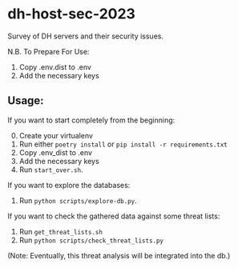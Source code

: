 # dh-host-sec-2023
Survey of DH servers and their security issues.

N.B. To Prepare For Use:

1. Copy .env.dist to .env
2. Add the necessary keys

## Usage:

If you want to start completely from the beginning:

0. Create your virtualenv
1. Run either `poetry install` or `pip install -r requirements.txt`
2. Copy .env_dist to .env
3. Add the necessary keys
4. Run `start_over.sh`.

If you want to explore the databases:

1. Run `python scripts/explore-db.py`.

If you want to check the gathered data against some threat lists:

1. Run `get_threat_lists.sh`
2. Run `python scripts/check_threat_lists.py`

(Note: Eventually, this threat analysis will be integrated into the db.)

